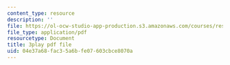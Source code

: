 ```yaml
---
content_type: resource
description: ''
file: https://ol-ocw-studio-app-production.s3.amazonaws.com/courses/res-6-012-introduction-to-probability-spring-2018/04e37a68fac35a6bfe07603cbce8070a_8QyQSZQ4uKQ.pdf
file_type: application/pdf
resourcetype: Document
title: 3play pdf file
uid: 04e37a68-fac3-5a6b-fe07-603cbce8070a
---
```

